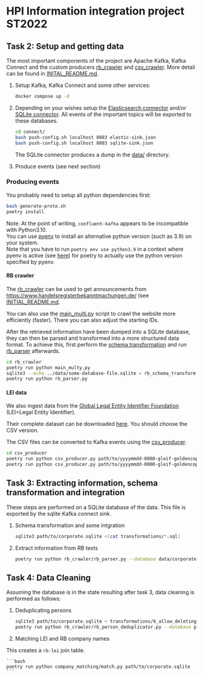 # HPI Information integration project ST2022

## Task 2: Setup and getting data

The most important components of the project are Apache Kafka, Kafka Connect and the custom producers [rb_crawler](./rb_crawler/) and [csv_crawler](./csv_producer/). More detail can be found in [INITAL_README.md](./INITIAL_README.md).

1. Setup Kafka, Kafka Connect and some other services:

    ```bash
    docker compose up -d
    ```

2. Depending on your wishes setup the [Elasticsearch connector](./connect/elastic-sink.json) and/or [SQLite connector](./connect/sqlite-sink.json). All events of the important topics will be exported to these databases.

    ```bash
    cd connect/
    bash push-config.sh localhost 8083 elastic-sink.json
    bash push-config.sh localhost 8083 sqlite-sink.json
    ```

    The SQLite connector produces a dump in the [data/](./data/) directory.

3. Produce events (see next section)

### Producing events

You probably need to setup all python dependencies first:

```bash
bash generate-proto.sh
poetry install
```

Note: At the point of writing, `confluent-kafka` appears to be incompatible with Python3.10.  
You can use [pyenv](https://github.com/pyenv/pyenv) to install an alternative python version (such as 3.9) on your system.  
Note that you have to run `poetry env use python3.9` in a context where pyenv is active (see [here](https://github.com/python-poetry/poetry/issues/5252)) for poetry to actually use the python version specified by pyenv.

#### RB crawler

The [rb_crawler](./rb_crawler/) can be used to get announcements from <https://www.handelsregisterbekanntmachungen.de/> (see [INITIAL_README.md](./INITIAL_README.md).

You can also use the [main_multi.py](./rb_crawler/main_multi.py) script to crawl the website more efficiently (faster). There you can also adjust the starting IDs.

After the retrieved information have been dumped into a SQLite database, they can then be parsed and transformed into a more structured data format.
To achieve this, first perform the [schema transformation](./rb_crawler/rb_schema_transform.sql) and run [rb_parser](./rb_crawler/rb_parser.py) afterwards.

```bash
cd rb_crawler
poetry run python main_multy.py
sqlite3 --echo ../data/some-database-file.sqlite < rb_schema_transform.sql
poetry run python rb_parser.py
```

#### LEI data

We also ingest data from the [Global Legal Entity Identifier Foundation](https://www.gleif.org/) (LEI=Legal Entity Identifier).

Their complete dataset can be downloaded [here](https://www.gleif.org/en/lei-data/gleif-golden-copy/download-the-golden-copy#/). You should choose the CSV version.

The CSV files can be converted to Kafka events using the [csv_producer](./csv_producer/).

```bash
cd csv_producer
poetry run python csv_producer.py path/to/yyyymmdd-0000-gleif-goldencopy-lei2-golden-copy.csv ../build/gen/lei/v1/leidata_pb2:LeiData lei-data
poetry run python csv_producer.py path/to/yyyymmdd-0000-gleif-goldencopy-rr-golden-copy.csv ../build/gen/lei/v1/leirelationshipdata_pb2:LeiRelationshipData lei-relationship-data
```

## Task 3: Extracting information, schema transformation and integration

These steps are performed on a SQLite database of the data. This file is exported by the sqlite Kafka connect sink.

1. Schema transformation and some intgration

    ```bash
    sqlite3 path/to/corporate.sqlite <(cat transformations/*.sql)
    ```

2. Extract information from RB texts

    ```bash
    poetry run python rb_crawler/rb_parser.py --database data/corporate.sqlite
    ```

## Task 4: Data Cleaning

Assuming the database is in the state resulting after task 3, data cleaning is performed as follows:

1. Deduplicating persons

   ```bash
   sqlite3 path/to/corporate.sqlite < transformations/6_allow_deleting_of_persons.sql
   poetry run python rb_crawler/rb_person_deduplicator.py --database path/to/corporate.sqlite
   ```

2. Matching LEI and RB company names

This creates a `rb-lei` join table.

    ```bash
    poetry run python company_matching/match.py path/to/corporate.sqlite
    ```

